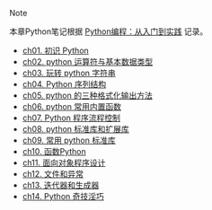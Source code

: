 > [!NOTE]
> 本章Python笔记根据 [Python编程：从入门到实践](https://book.douban.com/subject/35196328/) 记录。

- [ch01. 初识 Python](Python/ch01)
- [ch02. python 运算符与基本数据类型](Python/ch02)
- [ch03. 玩转 python 字符串](Python/ch03)
- [ch04. Python 序列结构](Python/ch04)
- [ch05. python 的三种格式化输出方法](Python/ch05)
- [ch06. python 常用内置函数](Python/ch06)
- [ch07. Python 程序流程控制](Python/ch07)
- [ch08. python 标准库和扩展库](Python/ch08)
- [ch09. 常用 python 标准库](Python/ch09)
- [ch10. 函数Python](Python/ch10)
- [ch11. 面向对象程序设计](Python/ch11)
- [ch12. 文件和异常](Python/ch12)
- [ch13. 迭代器和生成器](Python/ch13)
- [ch14. Python 奇技淫巧](Python/ch14)
